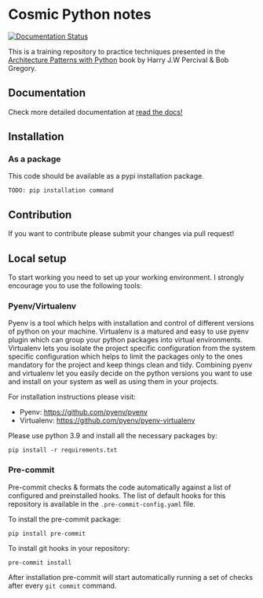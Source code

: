 # Cosmic Python notes

[![Documentation Status](https://readthedocs.org/projects/cosmic-python-thoughts/badge/?version=latest)](https://cosmic-python-thoughts.readthedocs.io/en/latest/?badge=latest)

This is a training repository to practice techniques presented in the
[Architecture Patterns with Python](http://www.cosmicpython.com) book by Harry J.W Percival & Bob Gregory.

## Documentation

Check more detailed documentation at [read the docs!](https://cosmic-python-thoughts.readthedocs.io)

## Installation

### As a package

This code should be available as a pypi installation package.

```
TODO: pip installation command
```

## Contribution

If you want to contribute please submit your changes via pull request!

## Local setup

To start working you need to set up your working environment. I strongly encourage you to use the following tools:

### Pyenv/Virtualenv

Pyenv is a tool which helps with installation and control of different versions of python on your machine.
Virtualenv is a matured and easy to use pyenv plugin which can group your python packages into virtual environments.
Virtualenv lets you isolate the project specific configuration from the system specific configuration which helps to
limit the packages only to the ones mandatory for the project and keep things clean and tidy.
Combining pyenv and virtualenv let you easily decide on the python versions you want to use and install on your system
as well as using them in your projects.

For installation instructions please visit:

* Pyenv: <https://github.com/pyenv/pyenv>
* Virtualenv: <https://github.com/pyenv/pyenv-virtualenv>

Please use python 3.9 and install all the necessary packages by:
```
pip install -r requirements.txt
```

### Pre-commit
Pre-commit checks & formats the code automatically against a list of configured and preinstalled hooks.
The list of default hooks for this repository is available in the `.pre-commit-config.yaml` file.

To install the pre-commit package:

```
pip install pre-commit
```

To install git hooks in your repository:

```
pre-commit install
```

After installation pre-commit will start automatically running a set of checks after every ``git commit`` command.
